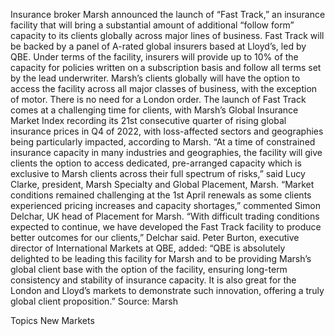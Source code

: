 Insurance broker Marsh announced the launch of “Fast Track,” an insurance facility that will bring a substantial amount of additional “follow form” capacity to its clients globally across major lines of business.
Fast Track will be backed by a panel of A-rated global insurers based at Lloyd’s, led by QBE. Under terms of the facility, insurers will provide up to 10% of the capacity for policies written on a subscription basis and follow all terms set by the lead underwriter. Marsh’s clients globally will have the option to access the facility across all major classes of business, with the exception of motor. There is no need for a London order.
The launch of Fast Track comes at a challenging time for clients, with Marsh’s Global Insurance Market Index recording its 21st consecutive quarter of rising global insurance prices in Q4 of 2022, with loss-affected sectors and geographies being particularly impacted, according to Marsh.
“At a time of constrained insurance capacity in many industries and geographies, the facility will give clients the option to access dedicated, pre-arranged capacity which is exclusive to Marsh clients across their full spectrum of risks,” said Lucy Clarke, president, Marsh Specialty and Global Placement, Marsh.
“Market conditions remained challenging at the 1st April renewals as some clients experienced pricing increases and capacity shortages,” commented Simon Delchar, UK head of Placement for Marsh.
“With difficult trading conditions expected to continue, we have developed the Fast Track facility to produce better outcomes for our clients,” Delchar said.
Peter Burton, executive director of International Markets at QBE, added: “QBE is absolutely delighted to be leading this facility for Marsh and to be providing Marsh’s global client base with the option of the facility, ensuring long-term consistency and stability of insurance capacity. It is also great for the London and Lloyd’s markets to demonstrate such innovation, offering a truly global client proposition.”
Source: Marsh

Topics
New Markets
